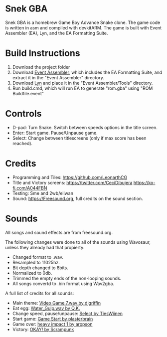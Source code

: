 # Snek GBA

Snek GBA is a homebrew Game Boy Advance Snake clone.
The game code is written in asm and compiled with devkitARM.
The game is built with Event Assembler (EA), Lyn, and the EA Formatting Suite.

# Build Instructions

1) Download the project folder
2) Download [Event Assembler](http://feuniverse.us/t/event-assembler/1749), which includes the EA Formatting Suite, and extract it in the "Event Assembler" directory.
3) Download [Lyn](http://feuniverse.us/t/ea-asm-tool-lyn-elf2ea-if-you-will/2986) and place it in the "Event Assembler/Tools" directory.
4) Run build.cmd, which will run EA to generate "rom.gba" using "ROM Buildfile.event"

# Controls

* D-pad: Turn Snake. Switch between speeds options in the title screen.
* Enter: Start game. Pause/Unpause game.
* Select: Change between titlescreens (only if max score has been reached).

# Credits

* Programming and Tiles: https://github.com/LeonarthCG
* Title and Victory screens: https://twitter.com/CeciDibujera https://ko-fi.com/A044FBN
* Testing: Sme and 2wb/eliwan
* Sound: https://Freesound.org, full credits on the sound section.

# Sounds

All songs and sound effects are from freesound.org.

The following changes were done to all of the sounds using Wavosaur, unless they already had that propierty:
* Changed format to .wav.
* Resampled to 11025hz.
* Bit depth changed to 8bits.
* Normalized to 0db.
* Trimmed the empty ends of the non-looping sounds.
* All songs convertd to .bin format using Wav2gba.

A full list of credits for all sounds:
* Main theme: [Video Game 7.wav by djgriffin](https://freesound.org/people/djgriffin/sounds/172561/)
* Eat egg: [Water_Gulp.wav by Q.K.](https://freesound.org/people/Q.K./sounds/56271/)
* Change speed, pause/unpause: [Select by TiesWijnen](https://freesound.org/people/TiesWijnen/sounds/413310/)
* Start game: [Game Start by plasterbrain](https://freesound.org/people/plasterbrain/sounds/243020/)
* Game over: [heavy impact 1 by aropson](https://freesound.org/people/aropson/sounds/429169/)
* Victory: [OKAY! by Scrampunk](https://freesound.org/people/Scrampunk/sounds/345299/)
